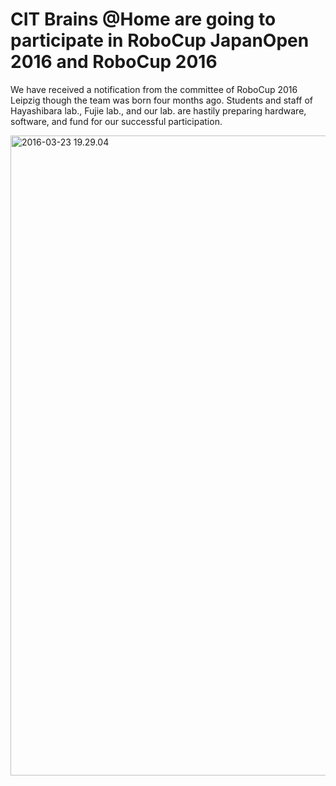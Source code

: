 # CIT Brains @Home are going to participate in RoboCup JapanOpen 2016 and RoboCup 2016

We have received a notification from the committee of RoboCup 2016 Leipzig though the team was born four months ago. Students and staff of Hayashibara lab., Fujie lab., and our lab. are hastily preparing hardware, software, and fund for our successful participation.

<a href="https://lab.ueda.asia/wp-content/uploads/2016/03/2016-03-23-19.29.04-e1465651730556.jpg"><img src="https://lab.ueda.asia/wp-content/uploads/2016/03/2016-03-23-19.29.04-e1465651730556-768x1024.jpg" alt="2016-03-23 19.29.04" width="768" height="1024" class="aligncenter size-large wp-image-872" /></a>
